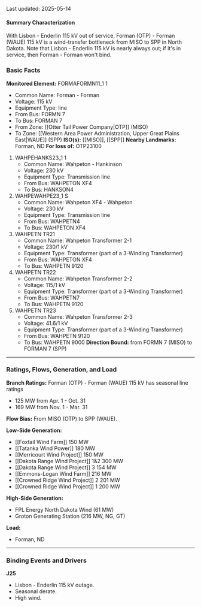 Last updated: 2025-05-14
#### Summary Characterization
With Lisbon - Enderlin 115 kV out of service, Forman (OTP) - Forman (WAUE) 115 kV is a wind-transfer bottleneck from MISO to SPP in North Dakota. Note that Lisbon - Enderlin 115 kV is nearly always out; if it's in service, then Forman - Forman won't bind.
### Basic Facts
**Monitored Element:** FORMAFORMN11_1 1
- Common Name: Forman - Forman
- Voltage: 115 kV
- Equipment Type: line
- From Bus: FORMN 7
- To Bus: FORMAN 7
- From Zone: [[Otter Tail Power Company|OTP]] (MISO)
- To Zone: [[Western Area Power Administration, Upper Great Plains East|WAUE]] (SPP)
**ISO(s):** [[MISO]], [[SPP]]
**Nearby Landmarks:** Forman, ND
**For loss of:** OTP23100
1. WAHPEHANKS23_1 1
    - Common Name: Wahpeton - Hankinson
    - Voltage: 230 kV
	- Equipment Type: Transmission line
    - From Bus: WAHPETON XF4
    - To Bus: HANKSON4
2. WAHPEWAHPE23_1 S
	- Common Name: Wahpeton XF4 - Wahpeton
	- Voltage: 230 kV
	- Equipment Type: Transmission line
	- From Bus: WAHPETN4
	- To Bus: WAHPETON XF4
3. WAHPETN  TR21
	- Common Name: Wahpeton Transformer 2-1
	- Voltage: 230/1 kV
	- Equipment Type: Transformer (part of a 3-Winding Transformer)
	- From Bus: WAHPETON XF4
	- To Bus: WAHPETN 9120
4. WAHPETN TR22
	- Common Name: Wahpeton Transformer 2-2
	- Voltage: 115/1 kV
	- Equipment Type: Transformer (part of a 3-Winding Transformer)
	- From Bus: WAHPETN7
	- To Bus: WAHPETN 9120
5. WAHPETN TR23
	- Common Name: Wahpeton Transformer 2-3
	- Voltage: 41.6/1 kV
	- Equipment Type: Transformer (part of a 3-Winding Transformer)
	- From Bus: WAHPETN 9120
	- To Bus: WAHPETN 9000
**Direction Bound:** from FORMN 7 (MISO) to FORMAN 7 (SPP)

---
### Ratings, Flows, Generation, and Load
**Branch Ratings:**
Forman (OTP) - Forman (WAUE) 115 kV has seasonal line ratings
- 125 MW from Apr. 1 - Oct. 31
- 169 MW from Nov. 1 - Mar. 31

**Flow Bias:**
From MISO (OTP) to SPP (WAUE).

**Low-Side Generation:**
- [[Foxtail Wind Farm]] 150 MW
- [[Tatanka Wind Power]] 180 MW
- [[Merricourt Wind Project]] 150 MW
- [[Dakota Range Wind Project]] 1&2 300 MW
- [[Dakota Range Wind Project]] 3 154 MW
- [[Emmons-Logan Wind Farm]] 216 MW
- [[Crowned Ridge Wind Project]] 2 201 MW
- [[Crowned Ridge Wind Project]] 1 200 MW

**High-Side Generation:**
- FPL Energy North Dakota Wind (61 MW)
- Groton Generating Station (216 MW, NG, GT)

**Load:**
- Forman, ND

---
### Binding Events and Drivers
**J25**
- Lisbon - Enderlin 115 kV outage.
- Seasonal derate.
- High wind.